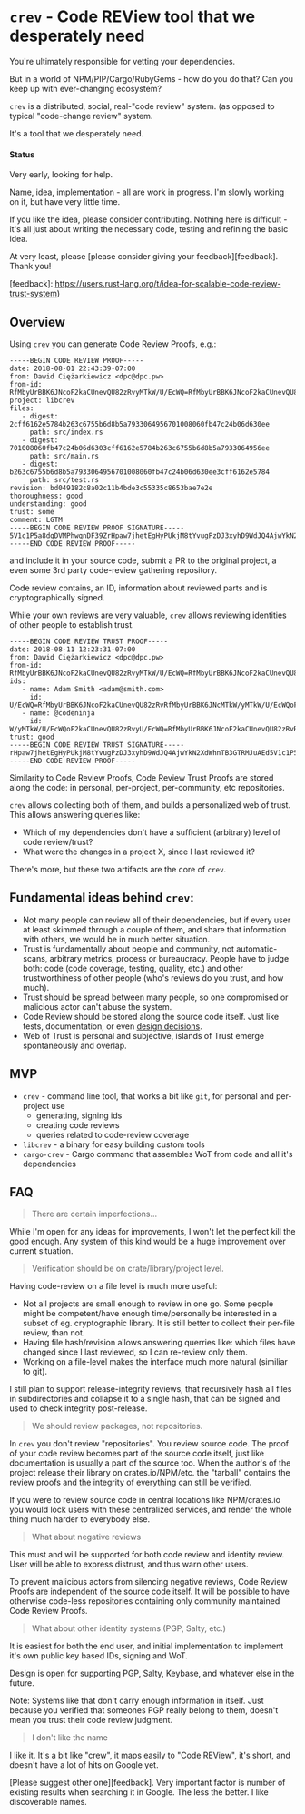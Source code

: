 # `crev` - Code REView tool that we desperately need

You're ultimately responsible for vetting your dependencies.

But in a world of NPM/PIP/Cargo/RubyGems - how do you do that? Can
you keep up with ever-changing ecosystem?

`crev` is a distributed, social, real-"code review" system. 
(as opposed to typical "code-change review" system.

It's a tool that we desperately need.

#### Status

Very early, looking for help.

Name, idea, implementation - all are work in progress. I'm slowly
working on it, but have very little time.

If you like the idea, please consider contributing. Nothing here is difficult - it's
all just about writing the necessary code, testing and refining the basic idea.

At very least, please [please consider giving your feedback][feedback]. Thank you!

[feedback]: https://users.rust-lang.org/t/idea-for-scalable-code-review-trust-system)

## Overview

Using `crev` you can generate Code Review Proofs, e.g.:

```
-----BEGIN CODE REVIEW PROOF-----
date: 2018-08-01 22:43:39-07:00 
from: Dawid Ciężarkiewicz <dpc@dpc.pw>
from-id: RfMbyUrBBK6JNcoF2kaCUnevQU82zRvyMTkW/U/EcWQ=RfMbyUrBBK6JNcoF2kaCUnevQU82zRvyMTkW/U/EcWQ=
project: libcrev
files:
   - digest: 2cff6162e5784b263c6755b6d8b5a7933064956701008060fb47c24b06d630ee
     path: src/index.rs
   - digest: 701008060fb47c24b06d6303cff6162e5784b263c6755b6d8b5a7933064956ee
     path: src/main.rs
   - digest: b263c6755b6d8b5a7933064956701008060fb47c24b06d630ee3cff6162e5784
     path: src/test.rs
revision: bd049182c8a02c11b4bde3c55335c8653bae7e2e
thoroughness: good
understanding: good
trust: some
comment: LGTM
-----BEGIN CODE REVIEW PROOF SIGNATURE-----
5V1c1P5a8dqDVMPhwqnDF39ZrHpaw7jhetEgHyPUkjM8tYvugPzDJ3xyhD9WdJQ4AjwYkN2XdWhnTB3GTRMJuAEd
-----END CODE REVIEW PROOF-----
```

and include it in your source code, submit a PR to the original project, a even
some 3rd party code-review gathering repository.

Code review contains, an ID, information about reviewed parts and is cryptographically signed.

While your own reviews are very valuable, `crev` allows reviewing identities of other
people to establish trust.

```
-----BEGIN CODE REVIEW TRUST PROOF-----
date: 2018-08-11 12:23:31-07:00 
from: Dawid Ciężarkiewicz <dpc@dpc.pw>
from-id: RfMbyUrBBK6JNcoF2kaCUnevQU82zRvyMTkW/U/EcWQ=RfMbyUrBBK6JNcoF2kaCUnevQU82zRvyMTkW/U/EcWQ=
ids:
   - name: Adam Smith <adam@smith.com>
     id: U/EcWQ=RfMbyUrBBK6JNcoF2kaCUnevQU82zRvRfMbyUrBBK6JNcMTkW/yMTkW/U/EcWQoF2kaCUnevQU82zRvy=
   - name: @codeninja
     id: W/yMTkW/U/EcWQoF2kaCUnevQU82zRvyU/EcWQ=RfMbyUrBBK6JNcoF2kaCUnevQU82zRvRfMbyUrBBK6JNcMTk=
trust: good
-----BEGIN CODE REVIEW TRUST SIGNATURE-----
rHpaw7jhetEgHyPUkjM8tYvugPzDJ3xyhD9WdJQ4AjwYkN2XdWhnTB3GTRMJuAEd5V1c1P5a8dqDVMPhwqnDF39Z
-----END CODE REVIEW PROOF-----
```

Similarity to Code Review Proofs, Code Review Trust Proofs are stored along the code: in personal,
per-project, per-community, etc repositories.

`crev` allows collecting both of them, and builds a personalized web of trust. This allows answering 
queries like:

* Which of my dependencies don't have a sufficient (arbitrary) level of code review/trust?
* What were the changes in a project X, since I last reviewed it?

There's more, but these two artifacts are the core of `crev`.

## Fundamental ideas behind `crev`:

* Not many people can review all of their dependencies, but if every user
  at least skimmed through a couple of them, and share that information with
  others, we would be in much better situation.
* Trust is fundamentally about people and community, not automatic-scans,
  arbitrary metrics, process or bureaucracy. People have to judge both: code
  (code coverage, testing, quality, etc.) and other trustworthiness of other
  people (who's reviews do you trust, and how much).
* Trust should be spread between many people, so one compromised or malicious
  actor can't abuse the system.
* Code Review should be stored along the source code itself. Just like tests,
  documentation, or even [design decisions](https://github.com/vitiral/artifact).
* Web of Trust is personal and subjective, islands of Trust emerge spontaneously
  and overlap.


## MVP

* `crev` - command line tool, that works a bit like `git`, for personal and per-project use
  * generating, signing ids
  * creating code reviews
  * queries related to code-review coverage
* `libcrev` - a binary for easy building custom tools
* `cargo-crev` - Cargo command that assembles WoT from code and all it's dependencies

## FAQ

> There are certain imperfections...

While I'm open for any ideas for improvements, I won't let the perfect kill the good enough.
Any system of this kind would be a huge improvement over current situation.

> Verification should be on crate/library/project level.

Having code-review on a file level is much more useful:

* Not all projects are small enough to review in one go. Some people might be
  competent/have enough time/personally be interested in a subset of eg. cryptographic
  library. It is still better to collect their per-file review, than not.
* Having file hash/revision allows answering querries like: which files have changed
  since I last reviewed, so I can re-review only them.
* Working on a file-level makes the interface much more natural (similiar to git).

I still plan to support release-integrity reviews, that recursively hash all
files in subdirectories and collapse it to a single hash, that can be signed
and used to check integrity post-release.

> We should review packages, not repositories.

In `crev` you don't review "repositories". You review source code. The proof
of your code review becomes part of the source code itself, just like documentation
is usually a part of the source too. When the author's of the project release
their library on crates.io/NPM/etc. the "tarball" contains the review proofs
and the integrity of everything can still be verified.

If you were to review source code in central locations like NPM/crates.io you would
lock users with these centralized services, and render the whole thing much harder
to everybody else.

> What about negative reviews

This must and will be supported for both code review and identity review. User
will be able to express distrust, and thus warn other users.

To prevent malicious actors from silencing negative reviews, Code Review Proofs are
independent of the source code itself. It will be possible to have otherwise code-less
repositories containing only community maintained Code Review Proofs.

> What about other identity systems (PGP, Salty, etc.)

It is easiest for both the end user, and initial implementation to implement
it's own public key based IDs, signing and WoT.

Design is open for supporting PGP, Salty, Keybase, and whatever else in the future.

Note: Systems like that don't carry enough information in itself. Just because you
verified that someones PGP really belong to them, doesn't mean you trust their
code review judgment.

> I don't like the name

I like it. It's a bit like "crew", it maps easily to "Code REView", it's short,
and doesn't have a lot of hits on Google yet.

[Please suggest other one][feedback]. Very important factor is number of existing results
when searching it in Google. The less the better. I like discoverable names.
